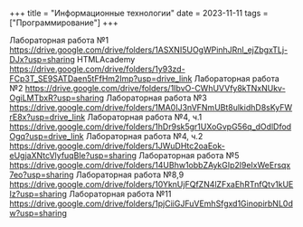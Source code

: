 +++
title = "Информационные технологии"
date = 2023-11-11
tags = ["Программирование"]
+++


Лабораторная работа №1 https://drive.google.com/drive/folders/1ASXNI5UOgWPinhJRnl_ejZbgxTLj-DJx?usp=sharing
HTMLAcademy https://drive.google.com/drive/folders/1y93zd-FCp3T_SE9SATDaen5tFfHm2Imp?usp=drive_link
Лабораторная работа №2 https://drive.google.com/drive/folders/1IbvO-CWhUVVfy8kTNxNUkv-OgiLMTbxR?usp=sharing
Лабораторная работа №3 https://drive.google.com/drive/folders/1MA0IJ3nVFNmUBt8ulkidhD8sKyFWrE8x?usp=drive_link
Лабораторная работа №4, ч.1 https://drive.google.com/drive/folders/1hDr9sk5gr1UXoGvpG56q_dOdlDfodOgq?usp=drive_link
Лабораторная работа №4, ч.2 https://drive.google.com/drive/folders/1JWuDHtc2oaEok-eUgjaXNtcVlyfuqBIe?usp=sharing
Лабораторная работа №5 https://drive.google.com/drive/folders/14UBhw1obbZAykGIp2l9eIxWeErsqx7eo?usp=sharing
Лабораторная работа №8,9 https://drive.google.com/drive/folders/10YknUjFQfZN4lZFxaEhRTnfQtv1kUEIz?usp=sharing
Лабораторная работа №11 https://drive.google.com/drive/folders/1pjCiiGJFuVEmhSfgxd1GinopirbNL0dw?usp=sharing




